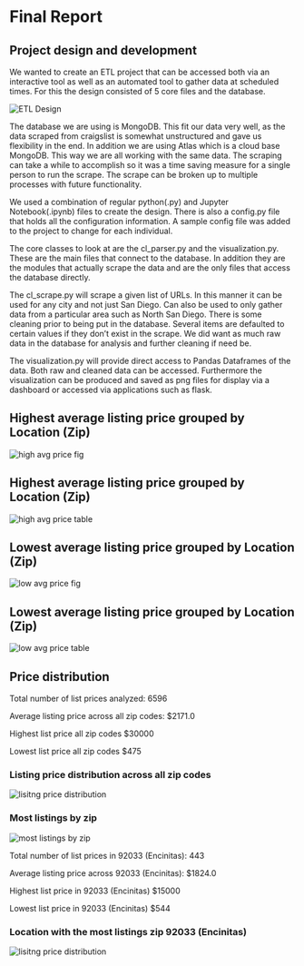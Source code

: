 # Final Report

## Project design and development
We wanted to create an ETL project that can be accessed both via an interactive tool as well as an automated tool to gather data at scheduled times. For this the design consisted of 5 core files and the database. 

![ETL Design](images/etl-design.png)

The database we are using is MongoDB. This fit our data very well, as the data scraped from craigslist is somewhat unstructured and gave us flexibility in the end. In addition we are using Atlas which is a cloud base MongoDB. This way we are all working with the same data. The scraping can take a while to accomplish so it was a time saving measure for a single person to run the scrape. The scrape can be broken up to multiple processes with future functionality. 

We used a combination of regular python(.py) and Jupyter Notebook(.ipynb) files to create the design. There is also a config.py file that holds all the configuration information. A sample config file was added to the project to change for each individual.

The core classes to look at are the cl_parser.py and the visualization.py. These are the main files that connect to the database. In addition they are the modules that actually scrape the data and are the only files that access the database directly. 

The cl_scrape.py will scrape a given list of URLs. In this manner it can be used for any city and not just San Diego. Can also be used to only gather data from a particular area such as North San Diego.  There is some cleaning prior to being put in the database. Several items are defaulted to certain values if they don’t exist in the scrape. We did want as much raw data in the database for analysis and further cleaning if need be.

The visualization.py will provide direct access to Pandas Dataframes of the data. Both raw and cleaned data can be accessed. Furthermore the visualization can be produced and saved as png files for display via a dashboard or accessed via applications such as flask.



## Highest average listing price grouped by Location (Zip)

![high avg price fig](images/fig01_top20averageprice.png)

## Highest average listing price grouped by Location (Zip)

![high avg price table](images/fig04_top20averageprice_table.png)


## Lowest average listing price grouped by Location (Zip)

![low avg price fig](images/fig02_bottom20averageprice.png)

## Lowest average listing price grouped by Location (Zip)

![low avg price table](images/fig03_bottom20averageprice_table.png)


## Price distribution

Total number of list prices analyzed: 6596

Average listing price across all zip codes: $2171.0

Highest list price all zip codes $30000

Lowest list price all zip codes $475

### Listing price distribution across all zip codes

![lisitng price distribution](images/fig05_listinghistallzips.png)

### Most listings by zip

![most listings by zip](images/fig06_mostlistingsbyzip.png)

Total number of list prices in 92033 (Encinitas): 443

Average listing price across 92033 (Encinitas): $1824.0

Highest list price in 92033 (Encinitas) $15000

Lowest list price in 92033 (Encinitas) $544

### Location with the most listings zip 92033 (Encinitas)

![lisitng price distribution](images/fig07_listinghist92033zip.png)

